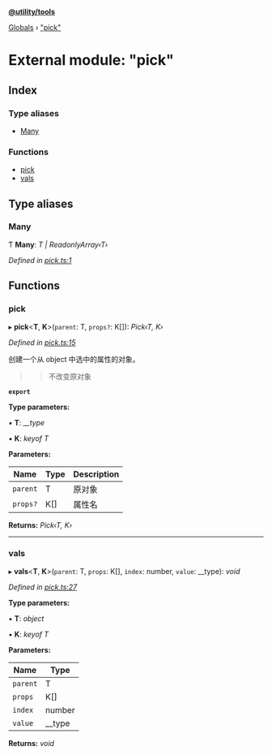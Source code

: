 **[@utility/tools](../README.md)**

[Globals](../globals.md) › ["pick"](_pick_.md)

# External module: "pick"

## Index

### Type aliases

* [Many](_pick_.md#many)

### Functions

* [pick](_pick_.md#pick)
* [vals](_pick_.md#vals)

## Type aliases

###  Many

Ƭ **Many**: *T | ReadonlyArray‹T›*

*Defined in [pick.ts:1](https://github.com/Wimjiang/utility/blob/fefcd28/src/pick.ts#L1)*

## Functions

###  pick

▸ **pick**<**T**, **K**>(`parent`: T, `props?`: K[]): *Pick‹T, K›*

*Defined in [pick.ts:15](https://github.com/Wimjiang/utility/blob/fefcd28/src/pick.ts#L15)*

创建一个从 object 中选中的属性的对象。

>> 不改变原对象

**`export`** 

**Type parameters:**

▪ **T**: *__type*

▪ **K**: *keyof T*

**Parameters:**

Name | Type | Description |
------ | ------ | ------ |
`parent` | T | 原对象 |
`props?` | K[] | 属性名 |

**Returns:** *Pick‹T, K›*

___

###  vals

▸ **vals**<**T**, **K**>(`parent`: T, `props`: K[], `index`: number, `value`: __type): *void*

*Defined in [pick.ts:27](https://github.com/Wimjiang/utility/blob/fefcd28/src/pick.ts#L27)*

**Type parameters:**

▪ **T**: *object*

▪ **K**: *keyof T*

**Parameters:**

Name | Type |
------ | ------ |
`parent` | T |
`props` | K[] |
`index` | number |
`value` | __type |

**Returns:** *void*